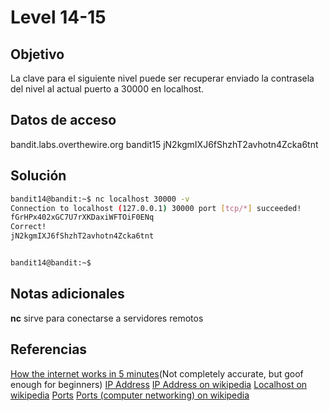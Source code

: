 # Level 14-15
## Objetivo
La clave para el siguiente nivel puede ser recuperar enviado la contrasela del nivel al actual puerto a 30000 en localhost.

## Datos de acceso
bandit.labs.overthewire.org
bandit15
jN2kgmIXJ6fShzhT2avhotn4Zcka6tnt

## Solución
``` bash
bandit14@bandit:~$ nc localhost 30000 -v
Connection to localhost (127.0.0.1) 30000 port [tcp/*] succeeded!
fGrHPx402xGC7U7rXKDaxiWFTOiF0ENq
Correct!
jN2kgmIXJ6fShzhT2avhotn4Zcka6tnt


bandit14@bandit:~$ 

```

## Notas adicionales
**nc** sirve para conectarse a servidores remotos

## Referencias
[How the internet works in 5 minutes](https://www.youtube.com/watch?v=7_LPdttKXPc)(Not completely accurate, but goof enough for beginners)
[IP Address](http://computer.howstuffworks.com/web-server5.htm)
[IP Address on wikipedia](https://en.wikipedia.org/wiki/IP_address)
[Localhost on wikipedia](https://en.wikipedia.org/wiki/Localhost)
[Ports](http://computer.howstuffworks.com/web-server8.htm)
[Ports (computer networking) on wikipedia](https://en.wikipedia.org/wiki/Port_(computer_networking))
